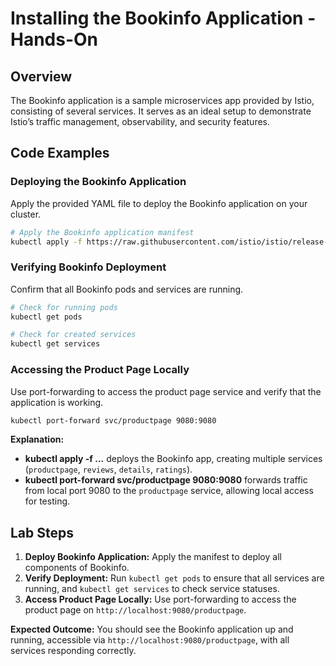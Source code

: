 # Installing the Bookinfo Application - Hands-On

## Overview

The Bookinfo application is a sample microservices app provided by Istio, consisting of several services. It serves as an ideal setup to demonstrate Istio’s traffic management, observability, and security features.

## Code Examples

### Deploying the Bookinfo Application
Apply the provided YAML file to deploy the Bookinfo application on your cluster.

```bash
# Apply the Bookinfo application manifest
kubectl apply -f https://raw.githubusercontent.com/istio/istio/release-1.14/samples/bookinfo/platform/kube/bookinfo.yaml
```

### Verifying Bookinfo Deployment
Confirm that all Bookinfo pods and services are running.

```bash
# Check for running pods
kubectl get pods

# Check for created services
kubectl get services
```

### Accessing the Product Page Locally
Use port-forwarding to access the product page service and verify that the application is working.

```bash
kubectl port-forward svc/productpage 9080:9080
```

**Explanation:**
- **kubectl apply -f ...** deploys the Bookinfo app, creating multiple services (`productpage`, `reviews`, `details`, `ratings`).
- **kubectl port-forward svc/productpage 9080:9080** forwards traffic from local port 9080 to the `productpage` service, allowing local access for testing.

## Lab Steps

1. **Deploy Bookinfo Application:** Apply the manifest to deploy all components of Bookinfo.
2. **Verify Deployment:** Run `kubectl get pods` to ensure that all services are running, and `kubectl get services` to check service statuses.
3. **Access Product Page Locally:** Use port-forwarding to access the product page on `http://localhost:9080/productpage`.

**Expected Outcome:**
You should see the Bookinfo application up and running, accessible via `http://localhost:9080/productpage`, with all services responding correctly.

